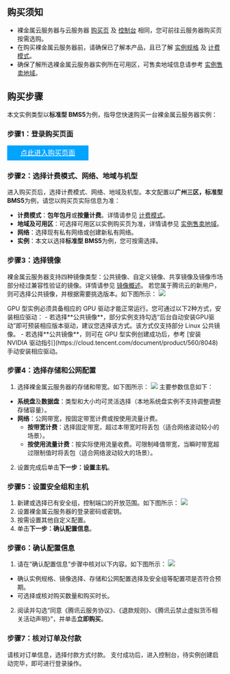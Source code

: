 

## 购买须知

- 裸金属云服务器与云服务器 <a href="https://buy.cloud.tencent.com/cvm?tab=custom&step=1&devPayMode=monthly&regionId=8&zoneId=800006&instanceType=BMI5.24XLARGE384&vpcId=vpc-m0vlo4qq&subnetId=subnet-btahwmft&platform=TencentOS&systemDiskType=LOCAL_BASIC&systemDiskSize=440&dataLocalDiskType=LOCAL_NVME&dataLocalDiskSize=3570&bandwidthType=BANDWIDTH_PREPAID&bandwidth=1&hpcClusterId=hpc-5caaqess&ltCreateMode=createVersion">购买页</a> 及 [控制台](https://console.cloud.tencent.com/cvm) 相同，您可前往云服务器购买页按需选购。
- 在购买裸金属云服务器前，请确保已了解本产品，且已了解 [实例规格](https://cloud.tencent.com/document/product/386/63404) 及 [计费模式](https://cloud.tencent.com/document/product/386/63409)。
- 确保了解所选裸金属云服务器实例所在可用区，可售卖地域信息请参考 [实例售卖地域](https://cloud.tencent.com/document/product/386/63432)。

## 购买步骤

本文实例类型以**标准型 BMS5**为例，指导您快速购买一台裸金属云服务器实例：

### 步骤1：登录购买页面

<div style="background-color:#00A4FF; width: 190px; height: 35px; line-height:35px; text-align:center;"><a href="https://buy.cloud.tencent.com/cvm?tab=custom&step=1&devPayMode=monthly&regionId=8&zoneId=800006&instanceType=BMI5.24XLARGE384&vpcId=vpc-m0vlo4qq&subnetId=subnet-btahwmft&platform=TencentOS&systemDiskType=LOCAL_BASIC&systemDiskSize=440&dataLocalDiskType=LOCAL_NVME&dataLocalDiskSize=3570&bandwidthType=BANDWIDTH_PREPAID&bandwidth=1&hpcClusterId=hpc-5caaqess&ltCreateMode=createVersion" target="_blank"  style="color: white; font-size:16px;" hotrep="document.guide.2764.btn2">点此进入购买页面</a></div>


### 步骤2：选择计费模式、网络、地域与机型

进入购买页后，选择计费模式、网络、地域及机型。本文配置以**广州三区，标准型 BMS5**为例，请您以购买页实际信息为准：
- **计费模式**：**包年包月**或**按量计费**。详情请参见 [计费模式](https://cloud.tencent.com/document/product/213/2180)。
- **地域及可用区**：可选择可用区以实例购买页为准，详情请参见 [实例售卖地域](https://cloud.tencent.com/document/product/386/63432)。
- **网络**：选择现有私有网络或创建新私有网络。
- **实例**：本文以选择**标准型 BMS5**为例，您可按需选择。


### 步骤3：选择镜像

裸金属云服务器支持四种镜像类型：公共镜像、自定义镜像、共享镜像及镜像市场部分经过兼容性验证的镜像。详情请参见 [镜像概述](https://cloud.tencent.com/document/product/213/4940)。
若您属于腾讯云的新用户，则可选择公共镜像，并根据需要挑选版本。如下图所示：
![](https://qcloudimg.tencent-cloud.cn/raw/755af490768c56bbe556063f6cabe3f3.png)

<dx-alert infotype="notice" title="">
GPU 型实例必须具备相应的 GPU 驱动才能正常运行。您可通过以下2种方式，安装相应驱动：
    - 若选择**公共镜像**，部分实例支持勾选“后台自动安装GPU驱动”即可预装相应版本驱动，建议您选择该方式。该方式仅支持部分 Linux 公共镜像。
    - 若选择**公共镜像**，则可在 GPU 型实例创建成功后，参考 [安装 NVIDIA 驱动指引](https://cloud.tencent.com/document/product/560/8048) 手动安装相应驱动。
</dx-alert>
 


### 步骤4：选择存储和公网配置

1. 选择裸金属云服务器的存储和带宽。如下图所示：
![](https://qcloudimg.tencent-cloud.cn/raw/1f6ea2f17c41b53340970a0702dcd8f8.png)
主要参数信息如下：
 - **系统盘**及**数据盘**：类型和大小均可灵活选择（本地系统盘实例不支持调整调整存储容量）。
 - **网络**：公网带宽，按固定带宽计费或按使用流量计费。
    - **按带宽计费**：选择固定带宽，超过本带宽时将丢包（适合网络波动较小的场景）。
    - **按使用流量计费**：按实际使用流量收费。可限制峰值带宽，当瞬时带宽超过限制值时将丢包（适合网络波动较大的场景）。
2. 设置完成后单击**下一步：设置主机**。


### 步骤5：设置安全组和主机

1. 新建或选择已有安全组，控制端口的开放范围。如下图所示：
![](https://qcloudimg.tencent-cloud.cn/raw/62eeb7c3c3aa0a3df83c752f172da701.png)
2. 设置裸金属云服务器的登录密码或密钥。
3. 按需设置其他自定义配置。
4. 单击**下一步：确认配置信息**。


### 步骤6：确认配置信息

1. 请在“确认配置信息”步骤中核对以下内容。如下图所示：
![](https://qcloudimg.tencent-cloud.cn/raw/4a5eb6fea3638e1d60d95d68c38f427b.png)
 - 确认实例规格、镜像选择、存储和公网配置选择及安全组等配置项是否符合预期。
 - 可选择或核对购买数量和购买时长。
2. 阅读并勾选“同意《腾讯云服务协议》、《退款规则》、《腾讯云禁止虚拟货币相关活动声明》”，并单击**立即购买**。


### 步骤7：核对订单及付款

请核对订单信息，选择付款方式付款。
支付成功后，进入控制台，待实例创建启动完毕，即可进行登录操作。
